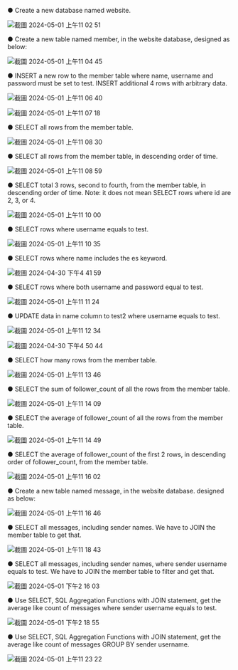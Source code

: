 ● Create a new database named website.

![截圖 2024-05-01 上午11 02 51](https://github.com/Yneq/WHproject/assets/149919747/f26e67e5-5fde-4767-b8a0-734d19bf5cb8)

● Create a new table named member, in the website database, designed as below:

![截圖 2024-05-01 上午11 04 45](https://github.com/Yneq/WHproject/assets/149919747/867c2856-0e57-41c9-8dd0-40a135b2615d)

● INSERT a new row to the member table where name, username and password must be set to test. INSERT additional 4 rows with arbitrary data.

![截圖 2024-05-01 上午11 06 40](https://github.com/Yneq/WHproject/assets/149919747/064b075b-8193-49fc-be6a-9917d84eeb97)

![截圖 2024-05-01 上午11 07 18](https://github.com/Yneq/WHproject/assets/149919747/145bf34f-f31a-47dc-954d-bd65df695f52)

● SELECT all rows from the member table.

![截圖 2024-05-01 上午11 08 30](https://github.com/Yneq/WHproject/assets/149919747/291bd29a-d372-49f9-9a00-b34a9da098f6)

● SELECT all rows from the member table, in descending order of time.

![截圖 2024-05-01 上午11 08 59](https://github.com/Yneq/WHproject/assets/149919747/bb6ba847-9980-496a-8437-c2035bc4b247)

● SELECT total 3 rows, second to fourth, from the member table, in descending order of time. Note: it does not mean SELECT rows where id are 2, 3, or 4.

![截圖 2024-05-01 上午11 10 00](https://github.com/Yneq/WHproject/assets/149919747/a1deeb8b-674a-4821-8a37-0aa97075e1de)

● SELECT rows where username equals to test.

![截圖 2024-05-01 上午11 10 35](https://github.com/Yneq/WHproject/assets/149919747/64085bdb-696c-459d-ae1a-ba789534a5b7)

● SELECT rows where name includes the es keyword.

![截圖 2024-04-30 下午4 41 59](https://github.com/Yneq/WHproject/assets/149919747/95bd9e17-dc3d-4167-81e6-3e01245f290a)

● SELECT rows where both username and password equal to test.

![截圖 2024-05-01 上午11 11 24](https://github.com/Yneq/WHproject/assets/149919747/0b9c238f-6ff8-4751-bbc1-afef920fa4d5)

● UPDATE data in name column to test2 where username equals to test.

![截圖 2024-05-01 上午11 12 34](https://github.com/Yneq/WHproject/assets/149919747/a277466e-5de5-43ba-8a64-634c02796e6b)

![截圖 2024-04-30 下午4 50 44](https://github.com/Yneq/WHproject/assets/149919747/322a6449-3eec-4efb-9e6c-1291d033292d)

● SELECT how many rows from the member table.

![截圖 2024-05-01 上午11 13 46](https://github.com/Yneq/WHproject/assets/149919747/11a413a0-bd70-4b40-a8d0-688e31dbcc77)

● SELECT the sum of follower_count of all the rows from the member table.

![截圖 2024-05-01 上午11 14 09](https://github.com/Yneq/WHproject/assets/149919747/ca8c214f-b7b8-442c-925a-e6c7bf5c46fd)

● SELECT the average of follower_count of all the rows from the member table.

![截圖 2024-05-01 上午11 14 49](https://github.com/Yneq/WHproject/assets/149919747/15ecf5a4-e648-4239-bc94-9ab4e6c06505)

● SELECT the average of follower_count of the first 2 rows, in descending order of follower_count, from the member table.

![截圖 2024-05-01 上午11 16 02](https://github.com/Yneq/WHproject/assets/149919747/7f983000-953e-4ab6-9443-c4b164f575c3)

● Create a new table named message, in the website database. designed as below:

![截圖 2024-05-01 上午11 16 46](https://github.com/Yneq/WHproject/assets/149919747/a0ccedbe-6e76-4ac2-95a5-b6a803e7bbdb)

● SELECT all messages, including sender names. We have to JOIN the member table to get that.

![截圖 2024-05-01 上午11 18 43](https://github.com/Yneq/WHproject/assets/149919747/f98879c5-0696-4d61-b94c-1c377ae338fe)

● SELECT all messages, including sender names, where sender username equals to test. We have to JOIN the member table to filter and get that.

![截圖 2024-05-01 下午2 16 03](https://github.com/Yneq/WHproject/assets/149919747/51afe22e-b9f2-47d3-a31b-da98dedcecec)

● Use SELECT, SQL Aggregation Functions with JOIN statement, get the average like count of messages where sender username equals to test.

![截圖 2024-05-01 下午2 18 55](https://github.com/Yneq/WHproject/assets/149919747/acc23305-c41e-45b7-9f18-1eb5ba6e0321)

● Use SELECT, SQL Aggregation Functions with JOIN statement, get the average like count of messages GROUP BY sender username.

![截圖 2024-05-01 上午11 23 22](https://github.com/Yneq/WHproject/assets/149919747/0706725e-5e99-4e32-95ab-698cfd0d5d93)

